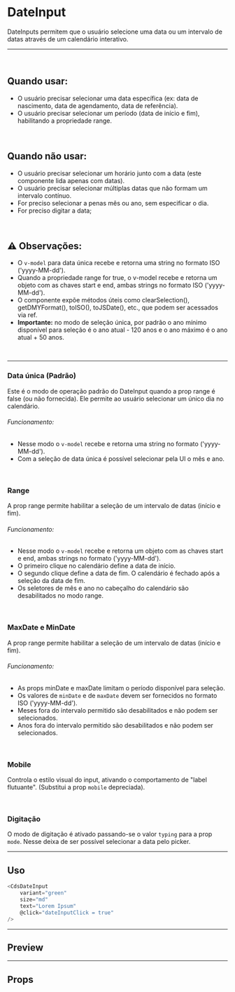 # DateInput

DateInputs permitem que o usuário selecione uma data ou um intervalo de datas através de um calendário interativo.

---
<br>

## Quando usar:
- O usuário precisar selecionar uma data específica (ex: data de nascimento, data de agendamento, data de referência).
- O usuário precisar selecionar um período (data de início e fim), habilitando a propriedade range.


<br>

## Quando não usar:
- O usuário precisar selecionar um horário junto com a data (este componente lida apenas com datas).
- O usuário precisar selecionar múltiplas datas que não formam um intervalo contínuo.
- For preciso selecionar a penas mês ou ano, sem especificar o dia.
- For preciso digitar a data;

<br>

## ⚠️ Observações:
- O `v-model` para data única recebe e retorna uma string no formato ISO ('yyyy-MM-dd').
- Quando a propriedade range for true, o v-model recebe e retorna um objeto com as chaves start e end, ambas strings no formato ISO ('yyyy-MM-dd').
- O componente expõe métodos úteis como clearSelection(), getDMYFormat(), toISO(), toJSDate(), etc., que podem ser acessados via ref.
- **Importante:** no modo de seleção única, por padrão o ano mínimo disponível para seleção é o ano atual - 120 anos e o ano máximo é o ano atual + 50 anos.

<br>

---

### __Data única (Padrão)__

Este é o modo de operação padrão do DateInput quando a prop range é false
(ou não fornecida). Ele permite ao usuário selecionar um único dia no calendário.

###### Funcionamento:
- Nesse modo o `v-model` recebe e retorna uma string no formato ('yyyy-MM-dd').
- Com a seleção de data única é possível selecionar pela UI o mês e ano.

<PreviewContainer>
	<CdsDateInput
		v-model="modelValue"
		label="Data"
		variant="green"
		state="default"
		:range="false"
		:required="false"
		:disabled="false"
		:fluid="false"
		:mobile="false"
		:floatingLabel="false"
		:showTodayDot="true"
		:highlightToday="true"
		placeholder="Insira uma data..."
		errorMessage="Campo obrigatório"
		tooltip=""
		tooltipIcon="info-outline"
		supportingText="supportingText"
		supportLink=""
		supportLinkUrl=""
		@click="logClick"
		@change="logChange"
		@focus="logFocus"
		@blur="logBlur"
		@keydown="logKeydown"
	/>
</PreviewContainer>

<br>

### __Range__

A prop range permite habilitar a seleção de um intervalo de datas (início e fim).

###### Funcionamento:
- Nesse modo o `v-model` recebe e retorna um objeto com as chaves start e end, ambas strings no formato ('yyyy-MM-dd').
- O primeiro clique no calendário define a data de início.
- O segundo clique define a data de fim. O calendário é fechado após a seleção da data de fim.
- Os seletores de mês e ano no cabeçalho do calendário são desabilitados no modo range.

<PreviewContainer>
	<CdsDateInput
		v-model="modelValue"
		label="Data"
		variant="green"
		state="default"
		:range="true"
		:required="false"
		:disabled="false"
		:fluid="false"
		:mobile="false"
		:floatingLabel="false"
		:showTodayDot="true"
		:highlightToday="true"
		placeholder="Insira uma data..."
		errorMessage="Campo obrigatório"
		tooltip=""
		tooltipIcon="info-outline"
		supportingText="supportingText"
		supportLink=""
		supportLinkUrl=""
		@click="logClick"
		@change="logChange"
		@focus="logFocus"
		@blur="logBlur"
		@keydown="logKeydown"
	/>
</PreviewContainer>

<br>

### __MaxDate e MinDate__

A prop range permite habilitar a seleção de um intervalo de datas (início e fim).

###### Funcionamento:
- As props minDate e maxDate limitam o período disponível para seleção.
- Os valores de `minDate` e de `maxDate` devem ser fornecidos no formato ISO ('yyyy-MM-dd').
- Meses fora do intervalo permitido são desabilitados e não podem ser selecionados.
- Anos fora do intervalo permitido são desabilitados e não podem ser selecionados.

<PreviewContainer>
	<CdsDateInput
		v-model="modelValue"
		label="Data"
		variant="green"
		state="default"
		:range="false"
		:required="false"
		:disabled="false"
		:fluid="false"
		:mobile="false"
		:floatingLabel="false"
		:showTodayDot="true"
		:highlightToday="true"
		placeholder="Insira uma data..."
		errorMessage="Campo obrigatório"
		tooltip=""
		tooltipIcon="info-outline"
		supportingText="supportingText"
		supportLink=""
		supportLinkUrl=""
		maxDate="2025-12-06"
		minDate="2025-06-12"
		@click="logClick"
		@change="logChange"
		@focus="logFocus"
		@blur="logBlur"
		@keydown="logKeydown"
	/>
</PreviewContainer>

<br>

### __Mobile__

Controla o estilo visual do input, ativando o comportamento de "label flutuante". (Substitui a prop `mobile` depreciada).

<PreviewContainer>
	<CdsDateInput
		v-model="modelValue"
		label="Data"
		variant="green"
		state="default"
		:range="false"
		:required="false"
		:disabled="false"
		:fluid="false"
		:mobile="true"
		:floatingLabel="false"
		:showTodayDot="true"
		:highlightToday="true"
		placeholder="Insira uma data..."
		errorMessage="Campo obrigatório"
		tooltip=""
		tooltipIcon="info-outline"
		supportingText="supportingText"
		supportLink=""
		supportLinkUrl=""
		@click="logClick"
		@change="logChange"
		@focus="logFocus"
		@blur="logBlur"
		@keydown="logKeydown"
	/>
</PreviewContainer>

<br>

### __Digitação__

O modo de digitação é ativado passando-se o valor `typing` para a prop `mode`.
Nesse deixa de ser possível selecionar a data pelo picker.

<PreviewContainer>
	<CdsDateInput
		v-model="modelValue"
		label="Data"
		variant="green"
		state="default"
		:range="false"
		:required="false"
		:disabled="false"
		:fluid="false"
		:floatingLabel="false"
		:showTodayDot="true"
		:highlightToday="true"
		placeholder="Insira uma data..."
		errorMessage="Campo obrigatório"
		mode="typing"
		tooltip=""
		tooltipIcon="info-outline"
		supportingText="supportingText"
		supportLink=""
		supportLinkUrl=""
		@click="logClick"
		@change="logChange"
		@focus="logFocus"
		@blur="logBlur"
		@keydown="logKeydown"
	/>
</PreviewContainer>

---

## Uso

```js
<CdsDateInput
	variant="green"
	size="md"
	text="Lorem Ipsum"
	@click="dateInputClick = true"
/>
```

---

## Preview

<PreviewBuilder
	:args
	:component="CdsDateInput"
	:events
/>

---

## Props

<APITable
	name="CdsDateInput"
	section="props"
/>
<br>

<script setup>
import { ref } from 'vue';
import CdsDateInput from '@/components/DateInput.vue';

const events = [
	'update:modelValue',
	'supportLinkClick',
	'blur',
	'change',
	'click',
	'focus',
	'keydown',
	'mouseenter',
	'mouseleave',
];

const args = ref({
	type: 'text',
	state: 'default',
	disabled: false,
	floatingLabel: false,
	required: false,
	fluid: false,
	lazy: false,
	placeholder: 'Digite algo...',
	errorMessage: 'Campo obrigatório',
	tooltip: '',
	tooltipIcon: 'info-outline',
	trailingIcon: 'info-outline',
	leadingIcon: 'info-outline',
});
</script>
